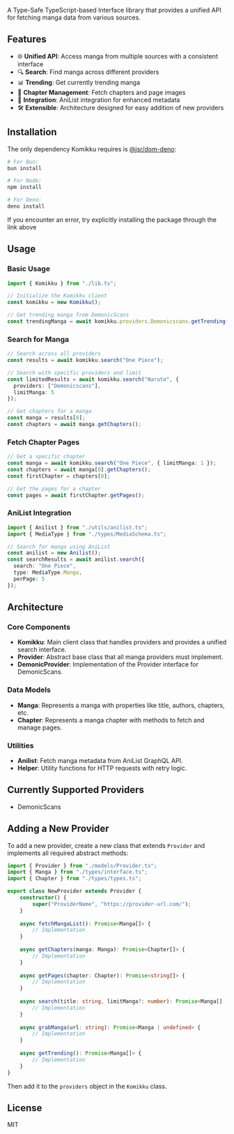 A Type-Safe TypeScript-based Interface library that provides a unified API for fetching manga data from various sources.

## Features

- 🌐 **Unified API**: Access manga from multiple sources with a consistent interface
- 🔍 **Search**: Find manga across different providers
- 📊 **Trending**: Get currently trending manga
- 📖 **Chapter Management**: Fetch chapters and page images
- 📱 **Integration**: AniList integration for enhanced metadata
- 🛠️ **Extensible**: Architecture designed for easy addition of new providers

## Installation

The only dependency Komikku requires is [@jsr/dom-deno](https://jsr.io/@b-fuze/deno-dom):

```bash
# For Bun:
bun install

# For Node:
npm install

# For Deno:
deno install
```

If you encounter an error, try explicitly installing the package through the link above

## Usage

### Basic Usage

```typescript
import { Komikku } from "./lib.ts";

// Initialize the Komikku client
const komikku = new Komikku();

// Get trending manga from DemonicScans
const trendingManga = await komikku.providers.Demonicscans.getTrending();
```

### Search for Manga

```typescript
// Search across all providers
const results = await komikku.search("One Piece");

// Search with specific providers and limit
const limitedResults = await komikku.search("Naruto", {
  providers: ["Demonicscans"],
  limitManga: 5
});

// Get chapters for a manga
const manga = results[0];
const chapters = await manga.getChapters();
```

### Fetch Chapter Pages

```typescript
// Get a specific chapter
const manga = await komikku.search("One Piece", { limitManga: 1 });
const chapters = await manga[0].getChapters();
const firstChapter = chapters[0];

// Get the pages for a chapter
const pages = await firstChapter.getPages();
```

### AniList Integration

```typescript
import { Anilist } from "./utils/anilist.ts";
import { MediaType } from "./types/MediaSchema.ts";

// Search for manga using AniList
const anilist = new Anilist();
const searchResults = await anilist.search({
  search: "One Piece", 
  type: MediaType.Manga,
  perPage: 5
});
```

## Architecture

### Core Components

- **Komikku**: Main client class that handles providers and provides a unified search interface.
- **Provider**: Abstract base class that all manga providers must implement.
- **DemonicProvider**: Implementation of the Provider interface for DemonicScans.

### Data Models

- **Manga**: Represents a manga with properties like title, authors, chapters, etc.
- **Chapter**: Represents a manga chapter with methods to fetch and manage pages.

### Utilities

- **Anilist**: Fetch manga metadata from AniList GraphQL API.
- **Helper**: Utility functions for HTTP requests with retry logic.

## Currently Supported Providers

- DemonicScans

## Adding a New Provider

To add a new provider, create a new class that extends `Provider` and implements all required abstract methods:

```typescript
import { Provider } from "./models/Provider.ts";
import { Manga } from "./types/interface.ts";
import { Chapter } from "./types/types.ts";

export class NewProvider extends Provider {
    constructor() {
        super("ProviderName", "https://provider-url.com/");
    }
    
    async fetchMangaList(): Promise<Manga[]> {
        // Implementation
    }
    
    async getChapters(manga: Manga): Promise<Chapter[]> {
        // Implementation
    }
    
    async getPages(chapter: Chapter): Promise<string[]> {
        // Implementation
    }
    
    async search(title: string, limitManga?: number): Promise<Manga[] | undefined> {
        // Implementation
    }
    
    async grabManga(url: string): Promise<Manga | undefined> {
        // Implementation
    }
    
    async getTrending(): Promise<Manga[]> {
        // Implementation
    }
}
```

Then add it to the `providers` object in the `Komikku` class.

## License

MIT